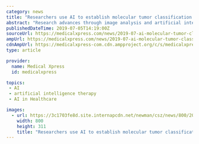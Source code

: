 ```yaml
---
category: news
title: "Researchers use AI to establish molecular tumor classification and prognosis in patients with colorectal cancer"
abstract: "Research advances through image analysis and artificial intelligence A research team ... therefore potentially revolutionize personalized therapy in colorectal cancer. Yet in order to use the ..."
publishedDateTime: 2019-07-05T14:19:00Z
sourceUrl: https://medicalxpress.com/news/2019-07-ai-molecular-tumor-classification-prognosis.html
ampUrl: https://medicalxpress.com/news/2019-07-ai-molecular-tumor-classification-prognosis.amp
cdnAmpUrl: https://medicalxpress-com.cdn.ampproject.org/c/s/medicalxpress.com/news/2019-07-ai-molecular-tumor-classification-prognosis.amp
type: article

provider:
  name: Medical Xpress
  id: medicalxpress

topics:
 - AI
 - artificial intelligence therapy
 - AI in Healthcare

images:
  - url: https://3c1703fe8d.site.internapcdn.net/newman/csz/news/800/2019/5d1ef805dfb83.jpg
    width: 800
    height: 311
    title: "Researchers use AI to establish molecular tumor classification and prognosis in patients with colorectal cancer"
---
```

